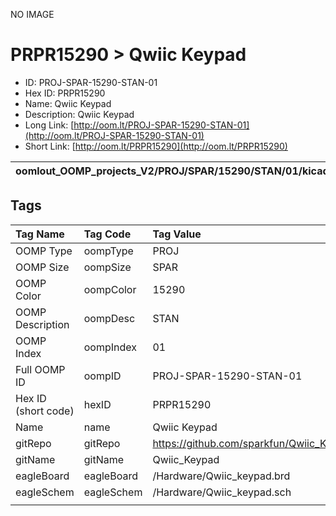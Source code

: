 


  
NO IMAGE  
# PRPR15290 > Qwiic Keypad

- ID: PROJ-SPAR-15290-STAN-01
- Hex ID: PRPR15290
- Name: Qwiic Keypad
- Description: Qwiic Keypad
- Long Link: [http://oom.lt/PROJ-SPAR-15290-STAN-01](http://oom.lt/PROJ-SPAR-15290-STAN-01)
- Short Link: [http://oom.lt/PRPR15290](http://oom.lt/PRPR15290)
  

|oomlout_OOMP_projects_V2/PROJ/SPAR/15290/STAN/01/kicadPcb3dFront.png|oomlout_OOMP_projects_V2/PROJ/SPAR/15290/STAN/01/kicadPcb3dBack.png|oomlout_OOMP_projects_V2/PROJ/SPAR/15290/STAN/01/kicadPcb3d.png||
| :---: | :---: | :---: | :---: |

## Tags
  

|Tag Name|Tag Code|Tag Value|
| :--- | :--- | :--- |
|OOMP Type|oompType|PROJ|
|OOMP Size|oompSize|SPAR|
|OOMP Color|oompColor|15290|
|OOMP Description|oompDesc|STAN|
|OOMP Index|oompIndex|01|
|Full OOMP ID|oompID|PROJ-SPAR-15290-STAN-01|
|Hex ID (short code)|hexID|PRPR15290|
|Name|name|Qwiic Keypad|
|gitRepo|gitRepo|https://github.com/sparkfun/Qwiic_Keypad|
|gitName|gitName|Qwiic_Keypad|
|eagleBoard|eagleBoard|/Hardware/Qwiic_keypad.brd|
|eagleSchem|eagleSchem|/Hardware/Qwiic_keypad.sch|
||||
